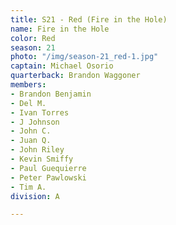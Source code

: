 ```yaml
---
title: S21 - Red (Fire in the Hole)
name: Fire in the Hole
color: Red
season: 21
photo: "/img/season-21_red-1.jpg"
captain: Michael Osorio
quarterback: Brandon Waggoner
members:
- Brandon Benjamin
- Del M.
- Ivan Torres
- J Johnson
- John C.
- Juan Q.
- John Riley
- Kevin Smiffy
- Paul Guequierre
- Peter Pawlowski
- Tim A.
division: A

---
```

